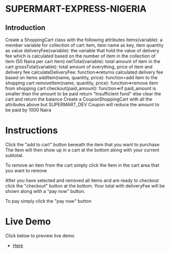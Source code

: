 # SUPERMART-EXPRESS-NIGERIA

## Introduction


Create a ShoppingCart class with the following attributes
items(variable): a member variable for collection of cart item, item name as key, item quantity as value
deliveryFee(variable): the variable that hold the value of delivery fee which is calculated based on the number of item in the collection of item (50 Naira per cart Item)
netTotal(variable): total amount of item in the cart
grossTotal(variable): total amount of everything, price of item and delivery fee
calculateDeliveryFee: function=>returns calculated delivery fee based on items
addItem(name, quantity, price): function=add item to the shopping cart
removeItem(name, quantity, price): function=>remove item from shopping cart
checkout(paid_amount): function=>if paid_amount is smaller than the amount to be paid return “Insufficient fund” else clear the cart and return the balance
Create a CouponShoppingCart with all the attributes above but SUPERMART_DEV Coupon will reduce the amount to be paid by  1000 Naira

# Instructions
Click the "add to cart" button beneath the item that you want to purchase. The Item will then show up in a cart at the bottom along with your current subtotal.

To remove an item from the cart simply click the Item in the cart area that you want to remove

After you have selected and removed all items and are ready to checkout click the "checkout" button at the bottom. Your total with deliveryFee will be shown along with a "pay now" button.

To pay simply click the "pay now" button

# Live Demo
Click below to preview live demo
- [Here ](https://amaechi-chuks.github.io/SUPERMART-EXPRESS-NIGERIA/)
